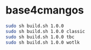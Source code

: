 # base4cmangos

``` bash 
sudo sh build.sh 1.0.0
sudo sh build.sh 1.0.0 classic
sudo sh build.sh 1.0.0 tbc
sudo sh build.sh 1.0.0 wotlk
```
